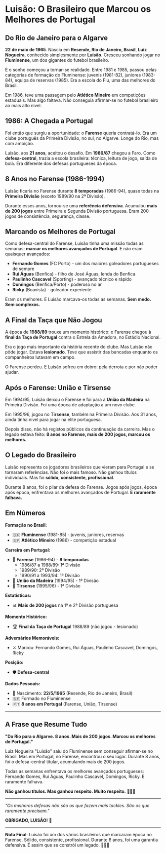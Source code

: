 # Luisão: O Brasileiro que Marcou os Melhores de Portugal

## Do Rio de Janeiro para o Algarve

**22 de maio de 1965**. Nascia em **Resende, Rio de Janeiro, Brasil**, **Luiz Nogueira**, conhecido simplesmente por **Luisão**. Cresceu sonhando jogar no **Fluminense**, um dos gigantes do futebol brasileiro.

E o sonho começou a tornar-se realidade. Entre 1981 e 1985, passou pelas categorias de formação do Fluminense: juvenis (1981-82), juniores (1983-84), equipa de reservas (1985). Era a escola do Flu, uma das melhores do Brasil.

Em 1986, teve uma passagem pelo **Atlético Mineiro** em competições estaduais. Mas algo faltava. Não conseguia afirmar-se no futebol brasileiro ao mais alto nível.

## 1986: A Chegada a Portugal

Foi então que surgiu a oportunidade: o **Farense** queria contratá-lo. Era um clube português da Primeira Divisão, no sul, no Algarve. Longe do Rio, mas com ambição.

Luisão, aos **21 anos**, aceitou o desafio. Em **1986/87** chegou a Faro. Como **defesa-central**, trazia a escola brasileira: técnica, leitura de jogo, saída de bola. Era diferente dos defesas portugueses da época.

## 8 Anos no Farense (1986-1994)

Luisão ficaria no Farense durante **8 temporadas** (1986-94), quase todas na **Primeira Divisão** (exceto 1989/90 na 2ª Divisão).

Durante esses anos, tornou-se uma **referência defensiva**. Acumulou **mais de 200 jogos** entre Primeira e Segunda Divisão portuguesa. Eram 200 jogos de consistência, segurança, classe.

## Marcando os Melhores de Portugal

Como defesa-central do Farense, Luisão tinha uma missão todas as semanas: **marcar os melhores avançados de Portugal**. E não eram quaisquer avançados:

- **Fernando Gomes** (FC Porto) - um dos maiores goleadores portugueses de sempre
- **Rui Águas** (Benfica) - filho de José Águas, lenda do Benfica
- **Paulinho Cascavel** (Sporting) - avançado técnico e rápido
- **Domingos** (Benfica/Porto) - poderoso no ar
- **Ricky** (Boavista) - goleador experiente

Eram os melhores. E Luisão marcava-os todas as semanas. **Sem medo. Sem complexos.**

## A Final da Taça que Não Jogou

A época de **1988/89** trouxe um momento histórico: o Farense chegou à **final da Taça de Portugal** contra o Estrela da Amadora, no Estádio Nacional.

Era o jogo mais importante da história recente do clube. Mas Luisão não pôde jogar. Estava **lesionado**. Teve que assistir das bancadas enquanto os companheiros lutavam em campo.

O Farense perdeu. E Luisão sofreu em dobro: pela derrota e por não poder ajudar.

## Após o Farense: União e Tirsense

Em 1994/95, Luisão deixou o Farense e foi para a **União da Madeira** na Primeira Divisão. Foi uma época de adaptação a um novo clube.

Em 1995/96, jogou no **Tirsense**, também na Primeira Divisão. Aos 31 anos, ainda tinha nível para jogar na elite portuguesa.

Depois disso, não há registos públicos da continuação da carreira. Mas o legado estava feito: **8 anos no Farense, mais de 200 jogos, marcou os melhores.**

## O Legado do Brasileiro

Luisão representa os jogadores brasileiros que vieram para Portugal e se tornaram referências. Não foi o mais famoso. Não ganhou títulos individuais. Mas foi **sólido, consistente, profissional**.

Durante 8 anos, foi o pilar da defesa do Farense. Jogos após jogos, época após época, enfrentava os melhores avançados de Portugal. **E raramente falhava.**

## Em Números

**Formação no Brasil:**
- 🇧🇷 **Fluminense** (1981-85) - juvenis, juniores, reservas
- 🇧🇷 **Atlético Mineiro** (1986) - competição estadual

**Carreira em Portugal:**
- 🎽 **Farense** (1986-94) - **8 temporadas**
  - 1986/87 a 1988/89: 1ª Divisão
  - 1989/90: 2ª Divisão
  - 1990/91 a 1993/94: 1ª Divisão
- 🎽 **União da Madeira** (1994/95) - 1ª Divisão
- 🎽 **Tirsense** (1995/96) - 1ª Divisão

**Estatísticas:**
- 📊 **Mais de 200 jogos** na 1ª e 2ª Divisão portuguesa

**Momento Histórico:**
- 🏆 **Final da Taça de Portugal** 1988/89 (não jogou - lesionado)

**Adversários Memoráveis:**
- ⚔️ Marcou: Fernando Gomes, Rui Águas, Paulinho Cascavel, Domingos, Ricky

**Posição:**
- 🛡️ **Defesa-central**

**Dados Pessoais:**
- 📅 Nascimento: **22/5/1965** (Resende, Rio de Janeiro, Brasil)
- 🇧🇷 Formado no Fluminense
- 🇵🇹 **8 anos em Portugal** (Farense, União, Tirsense)

---

## A Frase que Resume Tudo

**"Do Rio para o Algarve. 8 anos. Mais de 200 jogos. Marcou os melhores de Portugal."**

Luiz Nogueira "Luisão" saiu do Fluminense sem conseguir afirmar-se no Brasil. Mas em Portugal, no Farense, encontrou o seu lugar. Durante 8 anos, foi o defesa-central titular, acumulando mais de 200 jogos.

Todas as semanas enfrentava os melhores avançados portugueses: Fernando Gomes, Rui Águas, Paulinho Cascavel, Domingos, Ricky. E raramente falhava.

**Não ganhou títulos. Mas ganhou respeito. Muito respeito.** 🦁🇧🇷

---

*"Os melhores defesas não são os que fazem mais tackles. São os que raramente precisam."*

**OBRIGADO, LUISÃO!** 🙏

---

**Nota Final**: Luisão foi um dos vários brasileiros que marcaram época no Farense. Sólido, consistente, profissional. Durante 8 anos, foi uma garantia defensiva. É assim que se constrói um legado. 🦁🇧🇷

